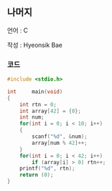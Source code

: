 ## 나머지

언어 : C

작성 : Hyeonsik Bae

### 코드

```c
#include <stdio.h>

int		main(void)
{
	int rtn = 0;
	int array[42] = {0};
	int num;
	for(int i = 0; i < 10; i++)
	{
		scanf("%d", &num);
		array[num % 42]++;
	}
	for(int i = 0; i < 42; i++)
		if (array[i] > 0) rtn++;
	printf("%d", rtn);
	return (0);
}
```

